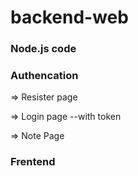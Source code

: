 # backend-web

### Node.js code

### Authencation  


=> Resister page

=> Login page
      --with token

=> Note Page

### Frentend

